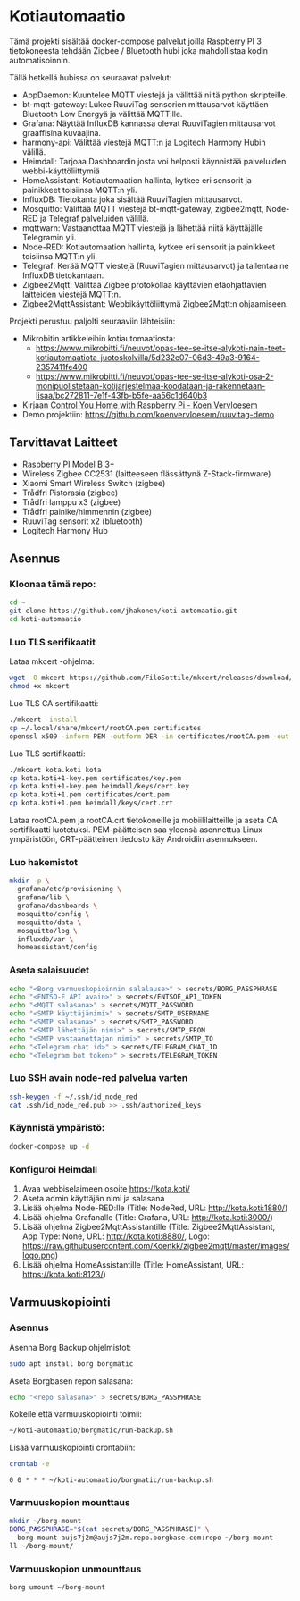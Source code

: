 # Kotiautomaatio

Tämä projekti sisältää docker-compose palvelut joilla Raspberry PI 3 tietokoneesta tehdään
Zigbee / Bluetooth hubi joka mahdollistaa kodin automatisoinnin.

Tällä hetkellä hubissa on seuraavat palvelut:

* AppDaemon: Kuuntelee MQTT viestejä ja välittää niitä python skripteille.
* bt-mqtt-gateway: Lukee RuuviTag sensorien mittausarvot käyttäen Bluetooth Low Energyä ja välittää MQTT:lle.
* Grafana: Näyttää InfluxDB kannassa olevat RuuviTagien mittausarvot graaffisina kuvaajina.
* harmony-api: Välittää viestejä MQTT:n ja Logitech Harmony Hubin välillä.
* Heimdall: Tarjoaa Dashboardin josta voi helposti käynnistää palveluiden webbi-käyttöliittymiä
* HomeAssistant: Kotiautomaation hallinta, kytkee eri sensorit ja painikkeet toisiinsa MQTT:n yli.
* InfluxDB: Tietokanta joka sisältää RuuviTagien mittausarvot.
* Mosquitto: Välittää MQTT viestejä bt-mqtt-gateway, zigbee2mqtt, Node-RED ja Telegraf palveluiden välillä.
* mqttwarn: Vastaanottaa MQTT viestejä ja lähettää niitä käyttäjälle Telegramin yli.
* Node-RED: Kotiautomaation hallinta, kytkee eri sensorit ja painikkeet toisiinsa MQTT:n yli.
* Telegraf: Kerää MQTT viestejä (RuuviTagien mittausarvot) ja tallentaa ne InfluxDB tietokantaan.
* Zigbee2Mqtt: Välittää Zigbee protokollaa käyttävien etäohjattavien laitteiden viestejä MQTT:n.
* Zigbee2MqttAssistant: Webbikäyttöliittymä Zigbee2Mqtt:n ohjaamiseen.

Projekti perustuu paljolti seuraaviin lähteisiin:

* Mikrobitin artikkeleihin kotiautomaatiosta:
  * https://www.mikrobitti.fi/neuvot/opas-tee-se-itse-alykoti-nain-teet-kotiautomaatiota-juotoskolvilla/5d232e07-06d3-49a3-9164-2357411fe400
  * https://www.mikrobitti.fi/neuvot/opas-tee-se-itse-alykoti-osa-2-monipuolistetaan-kotijarjestelmaa-koodataan-ja-rakennetaan-lisaa/bc272811-7e1f-43fb-b5fe-aa56c1d640b3
* Kirjaan [Control You Home with Raspberry Pi - Koen Vervloesem](https://www.elektor.com/control-your-home-with-raspberry-pi)
* Demo projektiin: https://github.com/koenvervloesem/ruuvitag-demo

## Tarvittavat Laitteet

* Raspberry PI Model B 3+
* Wireless Zigbee CC2531 (laitteeseen flässättynä Z-Stack-firmware)
* Xiaomi Smart Wireless Switch (zigbee)
* Trådfri Pistorasia (zigbee)
* Trådfri lamppu x3 (zigbee)
* Trådfri painike/himmennin (zigbee)
* RuuviTag sensorit x2 (bluetooth)
* Logitech Harmony Hub

## Asennus

### Kloonaa tämä repo:
```bash
cd ~
git clone https://github.com/jhakonen/koti-automaatio.git
cd koti-automaatio
```

### Luo TLS serifikaatit
Lataa mkcert -ohjelma:
```bash
wget -O mkcert https://github.com/FiloSottile/mkcert/releases/download/v1.4.1/mkcert-v1.4.1-linux-arm
chmod +x mkcert
```
Luo TLS CA sertifikaatti:
```bash
./mkcert -install
cp ~/.local/share/mkcert/rootCA.pem certificates
openssl x509 -inform PEM -outform DER -in certificates/rootCA.pem -out rootCA.crt
```

Luo TLS sertifikaatti:
```bash
./mkcert kota.koti kota
cp kota.koti+1-key.pem certificates/key.pem
cp kota.koti+1-key.pem heimdall/keys/cert.key 
cp kota.koti+1.pem certificates/cert.pem
cp kota.koti+1.pem heimdall/keys/cert.crt
```

Lataa rootCA.pem ja rootCA.crt tietokoneille ja mobiililaitteille ja aseta CA sertifikaatti luotetuksi.
PEM-päätteisen saa yleensä asennettua Linux ympäristöön, CRT-päätteinen tiedosto käy Androidiin asennukseen. 

### Luo hakemistot
```bash
mkdir -p \
  grafana/etc/provisioning \
  grafana/lib \
  grafana/dashboards \
  mosquitto/config \
  mosquitto/data \
  mosquitto/log \
  influxdb/var \
  homeassistant/config

```

### Aseta salaisuudet
```bash
echo "<Borg varmuuskopioinnin salalause>" > secrets/BORG_PASSPHRASE
echo "<ENTSO-E API avain>" > secrets/ENTSOE_API_TOKEN
echo "<MQTT salasana>" > secrets/MQTT_PASSWORD
echo "<SMTP käyttäjänimi>" > secrets/SMTP_USERNAME
echo "<SMTP salasana>" > secrets/SMTP_PASSWORD
echo "<SMTP lähettäjän nimi>" > secrets/SMTP_FROM
echo "<SMTP vastaanottajan nimi>" > secrets/SMTP_TO
echo "<Telegram chat id>" > secrets/TELEGRAM_CHAT_ID
echo "<Telegram bot token>" > secrets/TELEGRAM_TOKEN
```

### Luo SSH avain node-red palvelua varten
```bash
ssh-keygen -f ~/.ssh/id_node_red
cat .ssh/id_node_red.pub >> .ssh/authorized_keys
```

### Käynnistä ympäristö:
```bash
docker-compose up -d
```

### Konfiguroi Heimdall
1. Avaa webbiselaimeen osoite https://kota.koti/
2. Aseta admin käyttäjän nimi ja salasana
3. Lisää ohjelma Node-RED:lle (Title: NodeRed, URL: http://kota.koti:1880/)
4. Lisää ohjelma Grafanalle (Title: Grafana, URL: http://kota.koti:3000/)
5. Lisää ohjelma Zigbee2MqttAssistantille (Title: Zigbee2MqttAssistant, App Type: None, URL: http://kota.koti:8880/, Logo: https://raw.githubusercontent.com/Koenkk/zigbee2mqtt/master/images/logo.png)
6. Lisää ohjelma HomeAssistantille (Title: HomeAssistant, URL: https://kota.koti:8123/)

## Varmuuskopiointi

### Asennus

Asenna Borg Backup ohjelmistot:
```bash
sudo apt install borg borgmatic
```

Aseta Borgbasen repon salasana:
```bash
echo "<repo salasana>" > secrets/BORG_PASSPHRASE
```

Kokeile että varmuuskopiointi toimii:
```bash
~/koti-automaatio/borgmatic/run-backup.sh
```

Lisää varmuuskopiointi crontabiin:
```bash
crontab -e
```
```crontab
0 0 * * * ~/koti-automaatio/borgmatic/run-backup.sh
```

### Varmuuskopion mounttaus

```bash
mkdir ~/borg-mount
BORG_PASSPHRASE="$(cat secrets/BORG_PASSPHRASE)" \
  borg mount aujs7j2m@aujs7j2m.repo.borgbase.com:repo ~/borg-mount
ll ~/borg-mount/
```

### Varmuuskopion unmounttaus

```bash
borg umount ~/borg-mount
```
